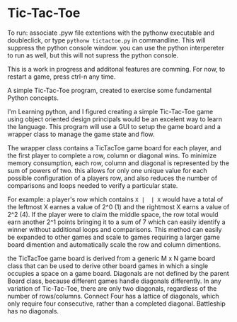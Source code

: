 # Tic-Tac-Toe
To run:  associate .pyw file extentions with the pythonw executable and doubleclick, or type `pythonw tictactoe.py` in commandline. This will suppress the python console window.  you can use the python interpereter to run as well, but this will not supress the python console.

This is a work in progress and additonal features are comming.  For now,  to restart a game,  press ctrl-n any time.

A simple Tic-Tac-Toe program, created to exercise some fundamental Python concepts.

  I'm Learning python, and I figured creating a simple Tic-Tac-Toe game using object oriented design principals would be an excelent way to learn the language.  This program will use a GUI to setup the game board and a wrapper class to manage the game state and flow.  

  The wrapper class contains a TicTacToe game board for each player, and the first player to complete a row, column or diagonal wins. To minimize memory consumption,  each row, column and diagonal is represented by the sum of powers of two.  this allows for only one unique value for each possible configuration of a players row, and also reduces the number of comparisons and loops needed to verify a particular state. 
    
  For example:  a player's row which contains ` X |  | X ` would have a total of the leftmost X earnes a value of 2^0 (1) and the rightmost X earns a value of 2^2 (4).     If the player were to claim the middle space, the row total would earn another 2^1 points bringing it to a sum of 7 which can easily identify a winner without         additional loops and comparisons. This method can easily be expanded to other games and scale to games requiring a larger game board dimention and automatically       scale the row and column dimentions.

  the TicTacToe game board is derived from a generic M x N game board class that can be used to derive other board games in which a single occupies a space on a game board.  Diagonals are not defined by the parent Board class, because different games handle diagonals differently.  In any variation of Tic-Tac-Toe,  there are only two diagonals, regardless of the number of rows/columns. Connect Four has a lattice of diagonals, which only require four consecutive, rather than a completed diagonal. Battleship has no diagonals.
